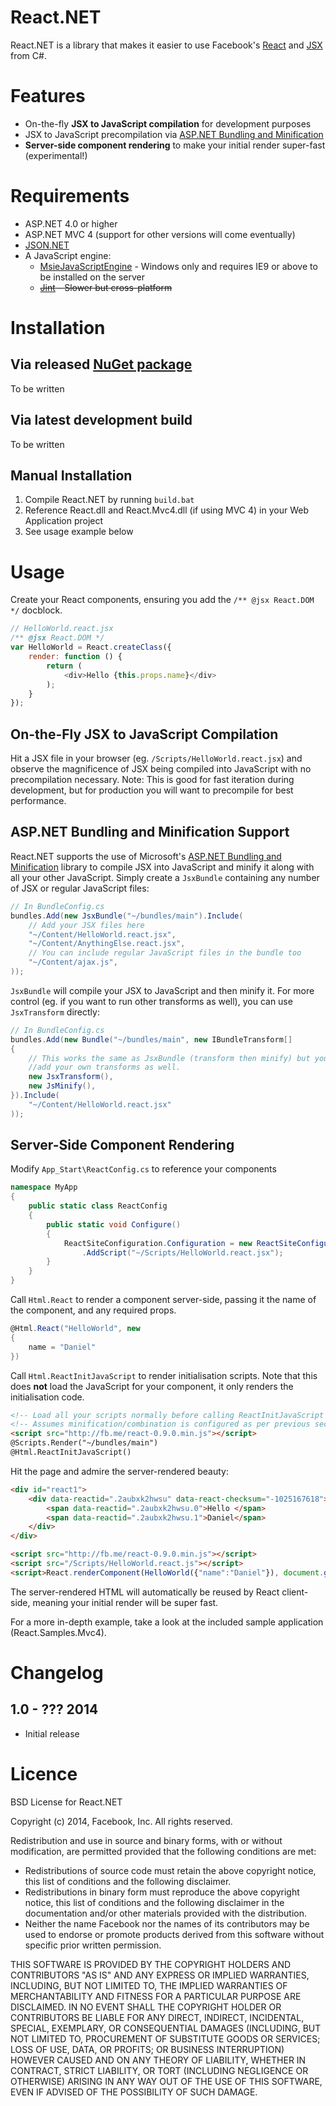 React.NET
=========
React.NET is a library that makes it easier to use Facebook's
[React](http://facebook.github.io/react/) and 
[JSX](http://facebook.github.io/react/docs/jsx-in-depth.html) from C#.

Features
=========
 * On-the-fly **JSX to JavaScript compilation** for development purposes
 * JSX to JavaScript precompilation via 
   [ASP.NET Bundling and Minification](http://www.asp.net/mvc/tutorials/mvc-4/bundling-and-minification)
 * **Server-side component rendering** to make your initial render super-fast
   (experimental!)

Requirements
============
 * ASP.NET 4.0 or higher
 * ASP.NET MVC 4 (support for other versions will come eventually)
 * [JSON.NET](http://james.newtonking.com/json)
 * A JavaScript engine:
   * [MsieJavaScriptEngine](https://github.com/Taritsyn/MsieJavaScriptEngine) -
     Windows only and requires IE9 or above to be installed on the server
   * ~~[Jint](https://github.com/sebastienros/jint) - Slower but cross-platform~~

Installation
============
Via released [NuGet package](#)
----------------------------
To be written

Via latest development build
----------------------------
To be written

Manual Installation
-------------------
1. Compile React.NET by running `build.bat`
2. Reference React.dll and React.Mvc4.dll (if using MVC 4) in your Web
   Application project
3. See usage example below

Usage
=====
Create your React components, ensuring you add the `/** @jsx React.DOM */` 
docblock.

```javascript
// HelloWorld.react.jsx
/** @jsx React.DOM */
var HelloWorld = React.createClass({
	render: function () {
		return (
			<div>Hello {this.props.name}</div>
		);
	}
});
```

On-the-Fly JSX to JavaScript Compilation
----------------------------------------
Hit a JSX file in your browser (eg. `/Scripts/HelloWorld.react.jsx`) and observe
the magnificence of JSX being compiled into JavaScript with no precompilation
necessary. Note: This is good for fast iteration during development, but for 
production you will want to precompile for best performance.

ASP.NET Bundling and Minification Support
-----------------------------------------
React.NET supports the use of Microsoft's 
[ASP.NET Bundling and Minification](http://www.asp.net/mvc/tutorials/mvc-4/bundling-and-minification)
library to compile JSX into JavaScript and minify it along with all your other 
JavaScript. Simply create a `JsxBundle` containing any number of JSX or regular
JavaScript files:

```csharp
// In BundleConfig.cs
bundles.Add(new JsxBundle("~/bundles/main").Include(
	// Add your JSX files here
	"~/Content/HelloWorld.react.jsx",
	"~/Content/AnythingElse.react.jsx",
	// You can include regular JavaScript files in the bundle too
	"~/Content/ajax.js",
));
```

`JsxBundle` will compile your JSX to JavaScript and then minify it. For more 
control (eg. if you want to run other transforms as well), you can use 
`JsxTransform` directly:

```csharp
// In BundleConfig.cs
bundles.Add(new Bundle("~/bundles/main", new IBundleTransform[]
{
	// This works the same as JsxBundle (transform then minify) but you could 
	//add your own transforms as well.
	new JsxTransform(),
	new JsMinify(),
}).Include(
	"~/Content/HelloWorld.react.jsx"
));
```

Server-Side Component Rendering
-------------------------------
Modify `App_Start\ReactConfig.cs` to reference your components

```csharp
namespace MyApp
{
	public static class ReactConfig
	{
		public static void Configure()
		{
			ReactSiteConfiguration.Configuration = new ReactSiteConfiguration()
				.AddScript("~/Scripts/HelloWorld.react.jsx");
		}
	}
}
```

Call `Html.React` to render a component server-side, passing it the name of the 
component, and any required props.

```csharp
@Html.React("HelloWorld", new
{
	name = "Daniel"
})
```

Call `Html.ReactInitJavaScript` to render initialisation scripts. Note that this
does **not** load the JavaScript for your component, it only renders the 
initialisation code.

```html
<!-- Load all your scripts normally before calling ReactInitJavaScript -->
<!-- Assumes minification/combination is configured as per previous section -->
<script src="http://fb.me/react-0.9.0.min.js"></script>
@Scripts.Render("~/bundles/main")
@Html.ReactInitJavaScript()
```

Hit the page and admire the server-rendered beauty:

```html
<div id="react1">
	<div data-reactid=".2aubxk2hwsu" data-react-checksum="-1025167618">
		<span data-reactid=".2aubxk2hwsu.0">Hello </span>
		<span data-reactid=".2aubxk2hwsu.1">Daniel</span>
	</div>
</div>

<script src="http://fb.me/react-0.9.0.min.js"></script>
<script src="/Scripts/HelloWorld.react.js"></script>
<script>React.renderComponent(HelloWorld({"name":"Daniel"}), document.getElementById("react1"));</script>
```

The server-rendered HTML will automatically be reused by React client-side, 
meaning your initial render will be super fast.

For a more in-depth example, take a look at the included sample application (React.Samples.Mvc4).

Changelog
=========
1.0 - ??? 2014
-------------------
 - Initial release

Licence
=======
BSD License for React.NET

Copyright (c) 2014, Facebook, Inc. All rights reserved.

Redistribution and use in source and binary forms, with or without modification,
are permitted provided that the following conditions are met:

 * Redistributions of source code must retain the above copyright notice, this
   list of conditions and the following disclaimer.
 * Redistributions in binary form must reproduce the above copyright notice,
   this list of conditions and the following disclaimer in the documentation
   and/or other materials provided with the distribution.
 * Neither the name Facebook nor the names of its contributors may be used to
   endorse or promote products derived from this software without specific
   prior written permission.

THIS SOFTWARE IS PROVIDED BY THE COPYRIGHT HOLDERS AND CONTRIBUTORS "AS IS" AND
ANY EXPRESS OR IMPLIED WARRANTIES, INCLUDING, BUT NOT LIMITED TO, THE IMPLIED
WARRANTIES OF MERCHANTABILITY AND FITNESS FOR A PARTICULAR PURPOSE ARE
DISCLAIMED. IN NO EVENT SHALL THE COPYRIGHT HOLDER OR CONTRIBUTORS BE LIABLE FOR
ANY DIRECT, INDIRECT, INCIDENTAL, SPECIAL, EXEMPLARY, OR CONSEQUENTIAL DAMAGES
(INCLUDING, BUT NOT LIMITED TO, PROCUREMENT OF SUBSTITUTE GOODS OR SERVICES;
LOSS OF USE, DATA, OR PROFITS; OR BUSINESS INTERRUPTION) HOWEVER CAUSED AND ON
ANY THEORY OF LIABILITY, WHETHER IN CONTRACT, STRICT LIABILITY, OR TORT
(INCLUDING NEGLIGENCE OR OTHERWISE) ARISING IN ANY WAY OUT OF THE USE OF THIS
SOFTWARE, EVEN IF ADVISED OF THE POSSIBILITY OF SUCH DAMAGE.
